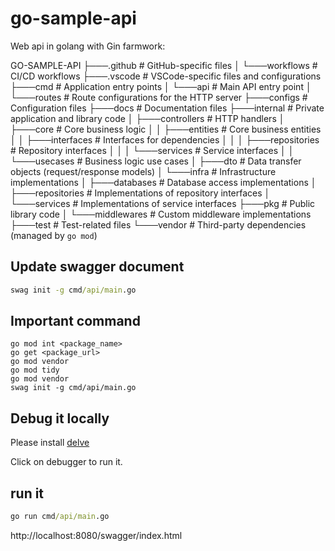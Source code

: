 # go-sample-api
Web api in golang with Gin farmwork:

GO-SAMPLE-API
├───.github                # GitHub-specific files
│   └───workflows          # CI/CD workflows
├───.vscode                # VSCode-specific files and configurations
├───cmd                    # Application entry points
│   └───api                # Main API entry point
│       └───routes         # Route configurations for the HTTP server
├───configs                # Configuration files
├───docs                   # Documentation files
├───internal               # Private application and library code
│   ├───controllers        # HTTP handlers
│   ├───core               # Core business logic
│   │   ├───entities       # Core business entities
│   │   ├───interfaces     # Interfaces for dependencies
│   │   │   ├───repositories  # Repository interfaces
│   │   │   └───services      # Service interfaces
│   │   └───usecases       # Business logic use cases
│   ├───dto                # Data transfer objects (request/response models)
│   └───infra              # Infrastructure implementations
│       ├───databases      # Database access implementations
│       ├───repositories   # Implementations of repository interfaces
│       └───services       # Implementations of service interfaces
├───pkg                    # Public library code
│   └───middlewares        # Custom middleware implementations
├───test                   # Test-related files
└───vendor                 # Third-party dependencies (managed by `go mod`)



## Update swagger document

```cmd
swag init -g cmd/api/main.go
```

## Important command

```
go mod int <package_name>
go get <package_url>
go mod vendor
go mod tidy
go mod vendor
swag init -g cmd/api/main.go
```
## Debug it locally

Please install [delve](https://github.com/go-delve/delve/tree/master/Documentation/installation)

Click on debugger to run it.

## run it
```cmd
go run cmd/api/main.go
```
http://localhost:8080/swagger/index.html